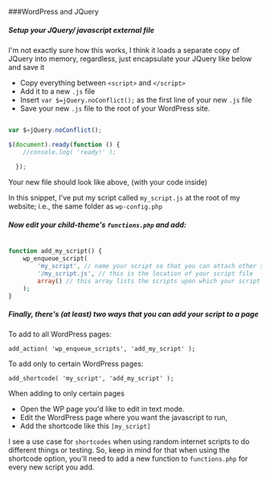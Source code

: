 ###WordPress and JQuery

##### Setup your JQuery/ javascript external file

I'm not exactly sure how this works, I think it loads a separate copy of JQuery into memory, regardless, just encapsulate your JQuery like below and save it

- Copy everything between ```<script>``` and ```</script>```
- Add it to a new ```.js``` file 
- Insert ```var $=jQuery.noConflict();``` as the first line of your new ```.js``` file
- Save your new ```.js``` file to the root of your WordPress site.


```javascript

var $=jQuery.noConflict();

$(document).ready(function () {
    //console.log( 'ready!' );
    
  });

````

Your new file should look like above, (with your code inside) 

In this snippet, I've put my script called ```my_script.js``` at the root of my website; i.e., the same folder as ```wp-config.php```

##### Now edit your child-theme's ```functions.php``` and add:

```php

function add_my_script() {
    wp_enqueue_script(
        'my_script', // name your script so that you can attach other scripts and de-register, etc.
        '/my_script.js', // this is the location of your script file
        array() // this array lists the scripts upon which your script depends
    );
}
```

##### Finally,  there's (at least) two ways that you can add your script to a page

To add to all WordPress pages:

```add_action( 'wp_enqueue_scripts', 'add_my_script' );```

To add only to certain WordPress pages:

```add_shortcode( 'my_script', 'add_my_script' ); ```

When adding to only certain pages

- Open the WP page you'd like to edit in text mode.
- Edit the WordPress page where you want the javascript to run,
- Add the shortcode like this ```[my_script]``` 

I see a use case for ```shortcodes``` when using random internet scripts to do different things or testing. So, keep in mind for that when using the  shortcode option, you'll need to add a new function to ```functions.php``` for every new script you add. 
